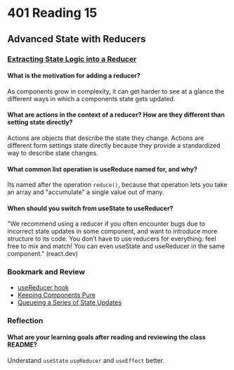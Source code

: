 # 401 Reading 15

## Advanced State with Reducers

### [Extracting State Logic into a Reducer](https://react.dev/learn/extracting-state-logic-into-a-reducer)

#### What is the motivation for adding a reducer?

As components grow in complexity, it can get harder to see at a glance the different ways in which a components state gets updated.

#### What are actions in the context of a reducer? How are they different than setting state directly?

Actions are objects that describe the state they change. Actions are different form settings state directly because they provide a standardized way to describe state changes.

#### What common list operation is useReduce named for, and why?

Its named after the operation `reduce()`, because that operation lets you take an array and "accumulate" a single value out of many.

#### When should you switch from useState to useReducer?

"We recommend using a reducer if you often encounter bugs due to incorrect state updates in some component, and want to introduce more structure to its code. You don’t have to use reducers for everything: feel free to mix and match! You can even useState and useReducer in the same component." (react.dev)

### Bookmark and Review

- [useReducer hook](https://react.dev/reference/react/useReducer)
- [Keeping Components Pure](https://react.dev/learn/keeping-components-pure)
- [Queueing a Series of State Updates](https://react.dev/learn/queueing-a-series-of-state-updates)

### Reflection

#### What are your learning goals after reading and reviewing the class README?

Understand `useState` `useReducer` and `useEffect` better.
